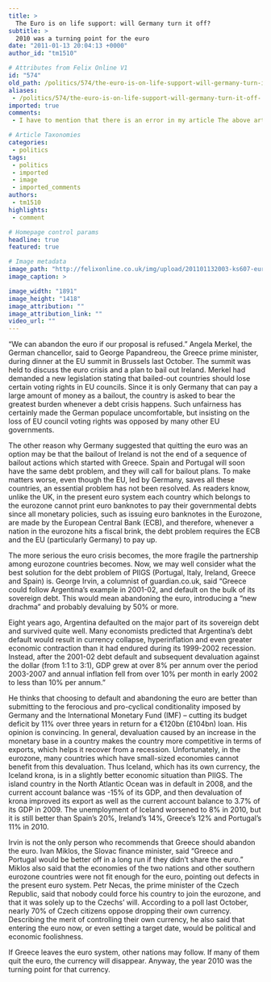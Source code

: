 ```yaml
---
title: >
  The Euro is on life support: will Germany turn it off?
subtitle: >
  2010 was a turning point for the euro
date: "2011-01-13 20:04:13 +0000"
author_id: "tm1510"

# Attributes from Felix Online V1
id: "574"
old_path: /politics/574/the-euro-is-on-life-support-will-germany-turn-it-off-
aliases:
 - /politics/574/the-euro-is-on-life-support-will-germany-turn-it-off-
imported: true
comments:
 - I have to mention that there is an error in my article The above article says that the current account balance of Iceland was 15 of its GDP in 2008 but the truth is that it was minus 15 of its GDPId like to correct it OK The article has been corrected Thank you Editor Remember that in a doublewhammy eoleticn year he is locked not only in a grand coalition but in a struggle with the excomunnist Left party The bottomline of the SPDs argument is that AngloAmerican capitalism is to blame for the crisis not the lovely German  social market economy  The SPD blasts the lack of financial regulation You wonder of course where GermanEuropean regulators were when Hypo Real Estates Irish subsidiary went off the cliffs Never mind that Mr Steinbrfccks party has been holding the Finance Ministry ever since 1998 which is responsible for the regulation of the financial sector So it may be all  Its politics stupid  And so far the strategy has been holding up The left has not gained in t

# Article Taxonomies
categories:
 - politics
tags:
 - politics
 - imported
 - image
 - imported_comments
authors:
 - tm1510
highlights:
 - comment

# Homepage control params
headline: true
featured: true

# Image metadata
image_path: "http://felixonline.co.uk/img/upload/201101132003-ks607-euroeuro.jpg"
image_caption: >

image_width: "1891"
image_height: "1418"
image_attribution: ""
image_attribution_link: ""
video_url: ""
---
```


“We can abandon the euro if our proposal is refused.” Angela Merkel, the German chancellor, said to George Papandreou, the Greece prime minister, during dinner at the EU summit in Brussels last October. The summit was held to discuss the euro crisis and a plan to bail out Ireland. Merkel had demanded a new legislation stating that bailed-out countries should lose certain voting rights in EU councils. Since it is only Germany that can pay a large amount of money as a bailout, the country is asked to bear the greatest burden whenever a debt crisis happens. Such unfairness has certainly made the German populace uncomfortable, but insisting on the loss of EU council voting rights was opposed by many other EU governments.

The other reason why Germany suggested that quitting the euro was an option may be that the bailout of Ireland is not the end of a sequence of bailout actions which started with Greece. Spain and Portugal will soon have the same debt problem, and they will call for bailout plans. To make matters worse, even though the EU, led by Germany, saves all these countries, an essential problem has not been resolved. As readers know, unlike the UK, in the present euro system each country which belongs to the eurozone cannot print euro banknotes to pay their governmental debts since all monetary policies, such as issuing euro banknotes in the Eurozone, are made by the European Central Bank (ECB), and therefore, whenever a nation in the eurozone hits a fiscal brink, the debt problem requires the ECB and the EU (particularly Germany) to pay up.

The more serious the euro crisis becomes, the more fragile the partnership among eurozone countries becomes. Now, we may well consider what the best solution for the debt problem of PIIGS (Portugal, Italy, Ireland, Greece and Spain) is. George Irvin, a columnist of guardian.co.uk, said “Greece could follow Argentina’s example in 2001-02, and default on the bulk of its sovereign debt. This would mean abandoning the euro, introducing a “new drachma” and probably devaluing by 50% or more.

Eight years ago, Argentina defaulted on the major part of its sovereign debt and survived quite well. Many economists predicted that Argentina’s debt default would result in currency collapse, hyperinflation and even greater economic contraction than it had endured during its 1999-2002 recession. Instead, after the 2001-02 debt default and subsequent devaluation against the dollar (from 1:1 to 3:1), GDP grew at over 8% per annum over the period 2003-2007 and annual inflation fell from over 10% per month in early 2002 to less than 10% per annum.”

He thinks that choosing to default and abandoning the euro are better than submitting to the ferocious and pro-cyclical conditionality imposed by Germany and the International Monetary Fund (IMF) – cutting its budget deficit by 11% over three years in return for a €120bn (£104bn) loan. His opinion is convincing. In general, devaluation caused by an increase in the monetary base in a country makes the country more competitive in terms of exports, which helps it recover from a recession. Unfortunately, in the eurozone, many countries which have small-sized economies cannot benefit from this devaluation. Thus Iceland, which has its own currency, the Iceland krona, is in a slightly better economic situation than PIIGS. The island country in the North Atlantic Ocean was in default in 2008, and the current account balance was -15% of its GDP, and then devaluation of krona improved its export as well as the current account balance to 3.7% of its GDP in 2009. The unemployment of Iceland worsened to 8% in 2010, but it is still better than Spain’s 20%, Ireland’s 14%, Greece’s 12% and Portugal’s 11% in 2010.

Irvin is not the only person who recommends that Greece should abandon the euro. Ivan Miklos, the Slovac finance minister, said “Greece and Portugal would be better off in a long run if they didn’t share the euro.” Miklos also said that the economies of the two nations and other southern eurozone countries were not fit enough for the euro, pointing out defects in the present euro system. Petr Necas, the prime minister of the Czech Republic, said that nobody could force his country to join the eurozone, and that it was solely up to the Czechs’ will. According to a poll last October, nearly 70% of Czech citizens oppose dropping their own currency. Describing the merit of controlling their own currency, he also said that entering the euro now, or even setting a target date, would be political and economic foolishness.

If Greece leaves the euro system, other nations may follow. If many of them quit the euro, the currency will disappear. Anyway, the year 2010 was the turning point for that currency.
